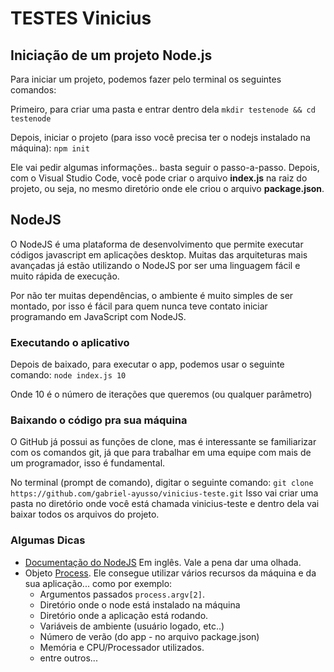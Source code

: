# TESTES Vinicius

## Iniciação de um projeto Node.js

Para iniciar um projeto, podemos fazer pelo terminal os seguintes comandos:

Primeiro, para criar uma pasta e entrar dentro dela
```mkdir testenode && cd testenode```

Depois, iniciar o projeto (para isso você precisa ter o nodejs instalado na máquina):
```npm init```

Ele vai pedir algumas informações.. basta seguir o passo-a-passo. Depois, com o Visual Studio Code, você pode criar o arquivo **index.js** na raiz do projeto, ou seja, no mesmo diretório onde ele criou o arquivo **package.json**.

## NodeJS
O NodeJS é uma plataforma de desenvolvimento que permite executar códigos javascript em aplicações desktop. Muitas das arquiteturas mais avançadas já estão utilizando o NodeJS por ser uma linguagem fácil e muito rápida de execução.

Por não ter muitas dependências, o ambiente é muito simples de ser montado, por isso é fácil para quem nunca teve contato iniciar programando em JavaScript com NodeJS.

### Executando o aplicativo
Depois de baixado, para executar o app, podemos usar o seguinte comando:
```node index.js 10```

Onde 10 é o número de iterações que queremos (ou qualquer parâmetro)

### Baixando o código pra sua máquina
O GitHub já possui as funções de clone, mas é interessante se familiarizar com os comandos git, já que para trabalhar em uma equipe com mais de um programador, isso é fundamental. 

No terminal (prompt de comando), digitar o seguinte comando:
```git clone https://github.com/gabriel-ayusso/vinicius-teste.git```
Isso vai criar uma pasta no diretório onde você está chamada vinicius-teste e dentro dela vai baixar todos os arquivos do projeto.

### Algumas Dicas
* [Documentação do NodeJS](https://nodejs.org/en/docs/) Em inglês. Vale a pena dar uma olhada.
* Objeto [Process](https://nodejs.org/dist/latest-v12.x/docs/api/process.html). Ele consegue utilizar vários recursos da máquina e da sua aplicação... como por exemplo:
    * Argumentos passados ```process.argv[2]```.
    * Diretório onde o node está instalado na máquina
    * Diretório onde a aplicação está rodando.
    * Variáveis de ambiente (usuário logado, etc..)
    * Número de verão (do app - no arquivo package.json)
    * Memória e CPU/Processador utilizados.
    * entre outros... 